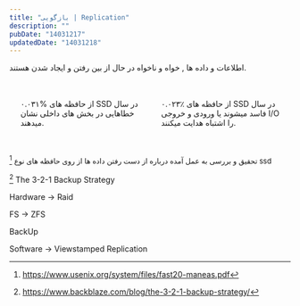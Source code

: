 ```yaml
---
title: "بازگویی | Replication"
description: ""
pubDate: "14031217"
updatedDate: "14031218"
---
```

<style>
    .custom-bazgooii-ssd{
        display:grid;
        grid-template-columns: 1fr 1fr;
        gap:1rem;
        padding:.5rem;
    }
    @media screen and (max-width: 540px) {
        .custom-bazgooii-ssd{
            grid-template-columns: 1fr;
        }
    }
    .custom-bazgooii-ssd p{
        padding:.75rem;
        border:2px solid var(--text);
        border-radius:.75rem;
    }
    .small-span{font-size:small;}

</style>

اطلاعات و داده ها , خواه و ناخواه در حال از بین رفتن و ایجاد شدن هستند.


<div class="custom-bazgooii-ssd">

۰.۰۳۱% از حافظه های SSD در سال خطاهایی در بخش های داخلی نشان میدهند.

۰.۰۲۳٪ از حافظه های SSD در سال فاسد میشوند یا ورودی و خروجی I/O را اشتباه هدایت میکنند.

</div>

[^1]
<span class="small-span">
تحقیق و بررسی به عمل آمده درباره از دست رفتن داده ها از روی حافظه های نوع ssd
</span>




[^100] The 3-2-1 Backup Strategy






Hardware -> Raid

FS -> ZFS

BackUp

Software -> Viewstamped Replication












[^1]: https://www.usenix.org/system/files/fast20-maneas.pdf
[^100]: https://www.backblaze.com/blog/the-3-2-1-backup-strategy/